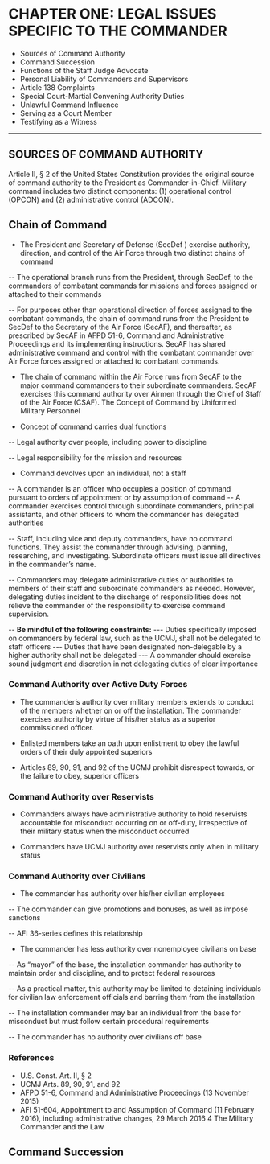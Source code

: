 # CHAPTER ONE: LEGAL ISSUES SPECIFIC TO THE COMMANDER

* Sources of Command Authority
* Command Succession
* Functions of the Staff Judge Advocate
* Personal Liability of Commanders and Supervisors
* Article 138 Complaints
* Special Court-Martial Convening Authority Duties
* Unlawful Command Influence
* Serving as a Court Member 
* Testifying as a Witness

-----------------

## SOURCES OF COMMAND AUTHORITY

Article II, § 2 of the United States Constitution provides the original source of command authority to the President as Commander-in-Chief. Military command includes two distinct components: (1) operational control (OPCON) and (2) administrative control (ADCON).

## Chain of Command

-	 The President and Secretary of Defense (SecDef ) exercise authority, direction, and control of the Air Force through two distinct chains of command

  --	 The operational branch runs from the President, through SecDef, to the commanders of combatant commands for missions and forces assigned or attached to their commands

  --	 For purposes other than operational direction of forces assigned to the combatant commands, the chain of command runs from the President to SecDef to the Secretary of the Air Force (SecAF), and thereafter, as prescribed by SecAF in AFPD 51-6, Command and Administrative Proceedings and its implementing instructions. SecAF has shared administrative command and control with the combatant commander over Air Force forces assigned or attached to combatant commands.

-	 The chain of command within the Air Force runs from SecAF to the major command commanders to their subordinate commanders. SecAF exercises this command authority over Airmen through the Chief of Staff of the Air Force (CSAF).
The Concept of Command by Uniformed Military Personnel

-	 Concept of command carries dual functions

  --	 Legal authority over people, including power to discipline

  --	 Legal responsibility for the mission and resources

-	 Command devolves upon an individual, not a staff

  --	 A commander is an officer who occupies a position of command pursuant to orders of appointment or by assumption of command
  --	 A commander exercises control through subordinate commanders, principal assistants, and other officers to whom the commander has delegated authorities

  --	 Staff, including vice and deputy commanders, have no command functions. They assist the commander through advising, planning, researching, and investigating. Subordinate officers must issue all directives in the commander’s name.

  --	 Commanders may delegate administrative duties or authorities to members of their staff and subordinate commanders as needed. However, delegating duties incident to the discharge of responsibilities does not relieve the commander of the responsibility to exercise command supervision.

  --	 **Be mindful of the following constraints:**
    ---	 Duties specifically imposed on commanders by federal law, such as the UCMJ, shall not be delegated to staff officers
    ---	 Duties that have been designated non-delegable by a higher authority shall not be delegated
    ---	 A commander should exercise sound judgment and discretion in not delegating duties of clear importance

### Command Authority over Active Duty Forces

-	 The commander’s authority over military members extends to conduct of the members whether on or off the installation. The commander exercises authority by virtue of his/her status as a superior commissioned officer.

-	 Enlisted members take an oath upon enlistment to obey the lawful orders of their duly appointed superiors

-	 Articles 89, 90, 91, and 92 of the UCMJ prohibit disrespect towards, or the failure to obey, superior officers

### Command Authority over Reservists

-	 Commanders always have administrative authority to hold reservists accountable for misconduct occurring on or off-duty, irrespective of their military status when the misconduct occurred

-	 Commanders have UCMJ authority over reservists only when in military status

### Command Authority over Civilians 

-	 The commander has authority over his/her civilian employees

  --	 The commander can give promotions and bonuses, as well as impose sanctions 

  --	 AFI 36-series defines this relationship 
  
-	 The commander has less authority over nonemployee civilians on base 

  --	 As “mayor” of the base, the installation commander has authority to maintain
order and discipline, and to protect federal resources 
  
  --	 As a practical matter, this authority may be limited to detaining individuals for civilian law enforcement officials and barring them from the installation 
  
  --	 The installation commander may bar an individual from the base for misconduct but must follow certain procedural requirements 
  
  --	 The commander has no authority over civilians off base

### References 
* U.S. Const. Art. II, § 2 
* UCMJ Arts. 89, 90, 91, and 92 
* AFPD 51-6, Command and Administrative Proceedings (13 November 2015) 
* AFI 51-604, Appointment to and Assumption of Command (11 February 2016), including
administrative changes, 29 March 2016 4 The Military Commander and the Law


## Command Succession
